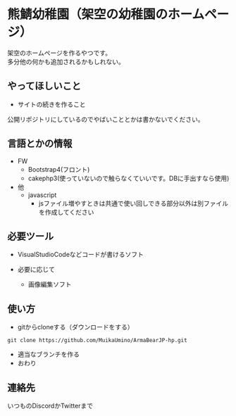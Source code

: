 熊鯖幼稚園（架空の幼稚園のホームページ）
====

架空のホームページを作るやつです。  
多分他の何かも追加されるかもしれない。

## やってほしいこと

- サイトの続きを作ること  

公開リポジトリにしているのでやばいこととかは書かないでください。

## 言語とかの情報

- FW  
  - Bootstrap4(フロント)
  - cakephp3(使っていないので触らなくていいです。DBに手出すなら使用)
- 他
  - javascript
    - jsファイル増やすときは共通で使い回しできる部分以外は別ファイルを作成してください

## 必要ツール

- VisualStudioCodeなどコードが書けるソフト  

- 必要に応じて
  - 画像編集ソフト
  
## 使い方

- gitからcloneする（ダウンロードをする）   
```  
git clone https://github.com/MuikaUmino/ArmaBearJP-hp.git   
```
- 適当なブランチを作る
- おわり

## 連絡先
いつものDiscordかTwitterまで
